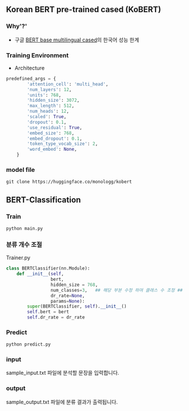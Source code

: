 ## Korean BERT pre-trained cased (KoBERT)

### Why'?'

* 구글 [BERT base multilingual cased](https://github.com/google-research/bert/blob/master/multilingual.md)의 한국어 성능 한계

### Training Environment

* Architecture

```python
predefined_args = {
        'attention_cell': 'multi_head',
        'num_layers': 12,
        'units': 768,
        'hidden_size': 3072,
        'max_length': 512,
        'num_heads': 12,
        'scaled': True,
        'dropout': 0.1,
        'use_residual': True,
        'embed_size': 768,
        'embed_dropout': 0.1,
        'token_type_vocab_size': 2,
        'word_embed': None,
    }
```

### model file
``` shell
git clone https://huggingface.co/monologg/kobert
```
## BERT-Classification

### Train
``` python
python main.py
```
### 분류 개수 조절

Trainer.py 
``` python
class BERTClassifier(nn.Module):
    def __init__(self,
                 bert,
                 hidden_size = 768,
                 num_classes=3,   ## 해당 부분 수정 하여 클래스 수 조정 ##
                 dr_rate=None,
                 params=None):
        super(BERTClassifier, self).__init__()
        self.bert = bert
        self.dr_rate = dr_rate
```

### Predict
``` python
python predict.py
```
### input
sample_input.txt 파일에 분석할 문장을 입력합니다.

### output
sample_output.txt 파일에 분류 결과가 출력됩니다.
